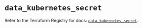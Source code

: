 # `data_kubernetes_secret`

Refer to the Terraform Registry for docs: [`data_kubernetes_secret`](https://registry.terraform.io/providers/hashicorp/kubernetes/2.34.0/docs/data-sources/secret).
